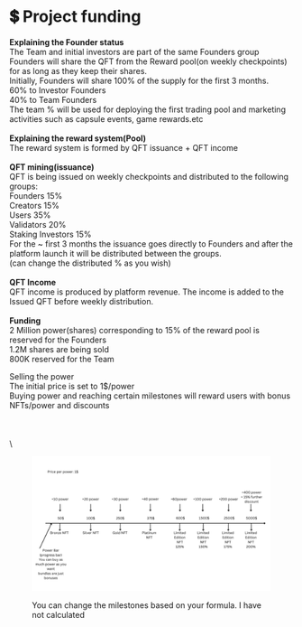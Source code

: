 # 💲 Project funding

**Explaining the Founder status**\
The Team and initial investors are part of the same Founders group\
Founders will share the QFT from the Reward pool(on weekly checkpoints) for as long as they keep their shares.\
Initially, Founders will share 100% of the supply for the first 3 months.\
60% to Investor Founders\
40% to Team Founders\
The team % will be used for deploying the first trading pool and marketing activities such as capsule events, game rewards.etc\
\
**Explaining the reward system(Pool)**\
The reward system is formed by QFT issuance + QFT income\
\
**QFT mining(issuance)** \
QFT is being issued on weekly checkpoints and distributed to the following groups:\
Founders 15%\
Creators 15%\
Users 35%\
Validators 20%\
Staking Investors 15%\
For the \~ first 3 months the issuance goes directly to Founders and after the platform launch it will be distributed between the groups.\
(can change the distributed % as you wish)\
\
**QFT Income**\
QFT income is produced by platform revenue. The income is added to the Issued QFT before weekly distribution. \
\
**Funding**\
2 Million power(shares) corresponding to 15% of the reward pool is reserved for the Founders \
1.2M shares are being sold \
800K reserved for the Team

Selling the power \
The initial price is set to 1$/power \
Buying power and reaching certain milestones will reward users with bonus NFTs/power and discounts\
\
\
\
\


<figure><img src="../.gitbook/assets/Mining NFT (7).png" alt=""><figcaption><p>You can change the milestones based on your formula. I have not calculated</p></figcaption></figure>
